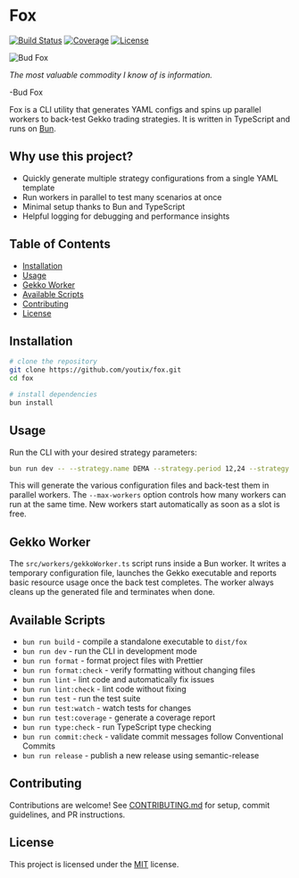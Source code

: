# Fox

[![Build Status](https://img.shields.io/github/actions/workflow/status/youtix/fox/ci.yml?branch=main)](https://github.com/youtix/fox/actions/workflows/ci.yml)
[![Coverage](https://img.shields.io/badge/coverage-80%25-brightgreen.svg)](https://github.com/youtix/fox/actions/workflows/ci.yml)
[![License](https://img.shields.io/badge/license-MIT-blue.svg)](LICENSE)

![Bud Fox](https://github.com/user-attachments/assets/bf70231b-81ad-4c0f-a272-51a63928c1c3)

_The most valuable commodity I know of is information._

-Bud Fox

Fox is a CLI utility that generates YAML configs and spins up parallel workers to back-test Gekko trading strategies. It is written in TypeScript and runs on [Bun](https://bun.sh/).

## Why use this project?

- Quickly generate multiple strategy configurations from a single YAML template
- Run workers in parallel to test many scenarios at once
- Minimal setup thanks to Bun and TypeScript
- Helpful logging for debugging and performance insights

## Table of Contents

- [Installation](#installation)
- [Usage](#usage)
- [Gekko Worker](#gekko-worker)
- [Available Scripts](#available-scripts)
- [Contributing](#contributing)
- [License](#license)

## Installation

```bash
# clone the repository
git clone https://github.com/youtix/fox.git
cd fox

# install dependencies
bun install
```

## Usage

Run the CLI with your desired strategy parameters:

```bash
bun run dev -- --strategy.name DEMA --strategy.period 12,24 --strategy.thresholds.up 25,30
```

This will generate the various configuration files and back-test them in parallel workers.
The `--max-workers` option controls how many workers can run at the same time.
New workers start automatically as soon as a slot is free.

## Gekko Worker

The `src/workers/gekkoWorker.ts` script runs inside a Bun worker. It writes a
temporary configuration file, launches the Gekko executable and reports basic
resource usage once the back test completes. The worker always cleans up the
generated file and terminates when done.

## Available Scripts

- `bun run build` - compile a standalone executable to `dist/fox`
- `bun run dev` - run the CLI in development mode
- `bun run format` - format project files with Prettier
- `bun run format:check` - verify formatting without changing files
- `bun run lint` - lint code and automatically fix issues
- `bun run lint:check` - lint code without fixing
- `bun run test` - run the test suite
- `bun run test:watch` - watch tests for changes
- `bun run test:coverage` - generate a coverage report
- `bun run type:check` - run TypeScript type checking
- `bun run commit:check` - validate commit messages follow Conventional Commits
- `bun run release` - publish a new release using semantic-release

## Contributing

Contributions are welcome! See [CONTRIBUTING.md](CONTRIBUTING.md) for setup, commit guidelines, and PR instructions.

## License

This project is licensed under the [MIT](LICENSE) license.

